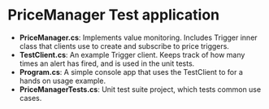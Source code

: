 # PriceManager Test application
  - **PriceManager.cs**: Implements value monitoring. Includes Trigger inner class that clients use to create and subscribe to price triggers.
  - **TestClient.cs**: An example Trigger client. Keeps track of how many times an alert has fired, and is used in the unit tests.
  - **Program.cs**: A simple console app that uses the TestClient to for a hands on usage example.
  - **PriceManagerTests.cs**: Unit test suite project, which tests common use cases.
